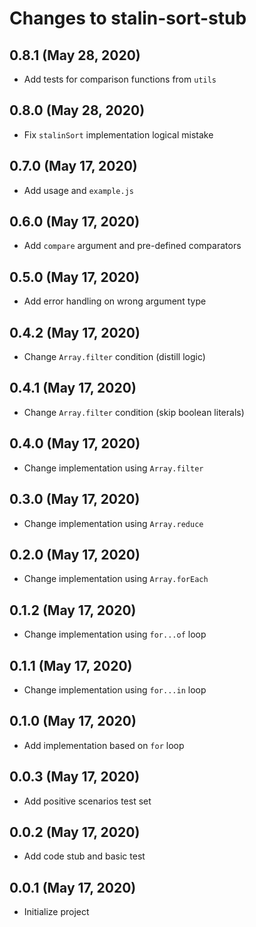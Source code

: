 # Changes to stalin-sort-stub

## 0.8.1 (May 28, 2020)
- Add tests for comparison functions from `utils`

## 0.8.0 (May 28, 2020)
- Fix `stalinSort` implementation logical mistake

## 0.7.0 (May 17, 2020)
- Add usage and `example.js`

## 0.6.0 (May 17, 2020)
- Add `compare` argument and pre-defined comparators

## 0.5.0 (May 17, 2020)
- Add error handling on wrong argument type

## 0.4.2 (May 17, 2020)
- Change `Array.filter` condition (distill logic)

## 0.4.1 (May 17, 2020)
- Change `Array.filter` condition (skip boolean literals)

## 0.4.0 (May 17, 2020)
- Change implementation using `Array.filter`

## 0.3.0 (May 17, 2020)
- Change implementation using `Array.reduce`

## 0.2.0 (May 17, 2020)
- Change implementation using `Array.forEach`

## 0.1.2 (May 17, 2020)
- Change implementation using `for...of` loop

## 0.1.1 (May 17, 2020)
- Change implementation using `for...in` loop

## 0.1.0 (May 17, 2020)
- Add implementation based on `for` loop

## 0.0.3 (May 17, 2020)
- Add positive scenarios test set

## 0.0.2 (May 17, 2020)
- Add code stub and basic test

## 0.0.1 (May 17, 2020)
- Initialize project
